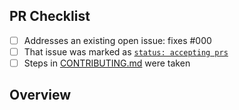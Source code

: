 <!-- 👋 Hi, thanks for sending a PR to enterprise-ai-recursive-web-scraper! 💖.
Please fill out all fields below and make sure each item is true and [x] checked.
Otherwise we may not be able to review your PR. -->

## PR Checklist

- [ ] Addresses an existing open issue: fixes #000
- [ ] That issue was marked as [`status: accepting prs`](https://github.com/WomB0ComB0/enterprise-ai-recursive-web-scraper/issues?q=is%3Aopen+is%3Aissue+label%3A%22status%3A+accepting+prs%22)
- [ ] Steps in [CONTRIBUTING.md](https://github.com/WomB0ComB0/enterprise-ai-recursive-web-scraper/blob/main/.github/CONTRIBUTING.md) were taken

## Overview

<!-- Description of what is changed and how the code change does that. -->
